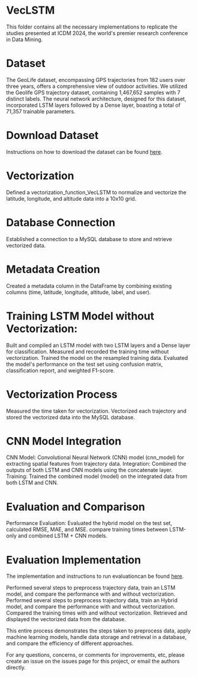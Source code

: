 # VecLSTM
This folder contains all the necessary implementations to replicate the studies presented at ICDM 2024, the world's premier research conference in Data Mining.
# Dataset
The GeoLife dataset, encompassing GPS trajectories from 182 users over three years, offers a comprehensive view of outdoor activities. We utilized the Geolife GPS trajectory dataset, containing 1,467,652 samples with 7 distinct labels. The neural network architecture, designed for this dataset, incorporated LSTM layers followed by a Dense layer, boasting a total of 71,357 trainable parameters.

# Download Dataset
Instructions on how to download the dataset can be found <a href="https://www.microsoft.com/en-us/download/details.aspx?id=52367">here</a>.

# Vectorization
Defined a vectorization_function_VecLSTM to normalize and vectorize the latitude, longitude, and altitude data into a 10x10 grid.

# Database Connection
Established a connection to a MySQL database to store and retrieve vectorized data.

# Metadata Creation
Created a metadata column in the DataFrame by combining existing columns (time, latitude, longitude, altitude, label, and user).

# Training LSTM Model without Vectorization:

Built and compiled an LSTM model with two LSTM layers and a Dense layer for classification.
Measured and recorded the training time without vectorization.
Trained the model on the resampled training data.
Evaluated the model's performance on the test set using confusion matrix, classification report, and weighted F1-score.

# Vectorization Process
Measured the time taken for vectorization.
Vectorized each trajectory and stored the vectorized data into the MySQL database.

# CNN Model Integration
CNN Model: Convolutional Neural Network (CNN) model (cnn_model) for extracting spatial features from trajectory data.
Integration: Combined the outputs of both LSTM and CNN models using the concatenate layer.
Training: Trained the combined model (model) on the integrated data from both LSTM and CNN.

# Evaluation and Comparison
Performance Evaluation: Evaluated the hybrid model on the test set, calculated RMSE, MAE, and MSE.
compare training times between LSTM-only and combined LSTM + CNN models.

# Evaluation Implementation
The implementation and instructions to run evaluationcan be found <a href="https://anonymous.4open.science/r/VecLSTM-C91B">here</a>.

 Performed several steps to preprocess trajectory data, train an LSTM model, and compare the performance with and without vectorization.
 Performed several steps to preprocess trajectory data, train an Hybrid model, and compare the performance with and without vectorization.
 Compared the training times with and without vectorization.
 Retrieved and displayed the vectorized data from the database.

 This entire process demonstrates the steps taken to preprocess data, apply machine learning models, handle data storage and retrieval in a database, and compare the efficiency of different approaches.

For any questions, concerns, or comments for improvements, etc, please create an issue on the issues page for this project, or email the authors directly.
